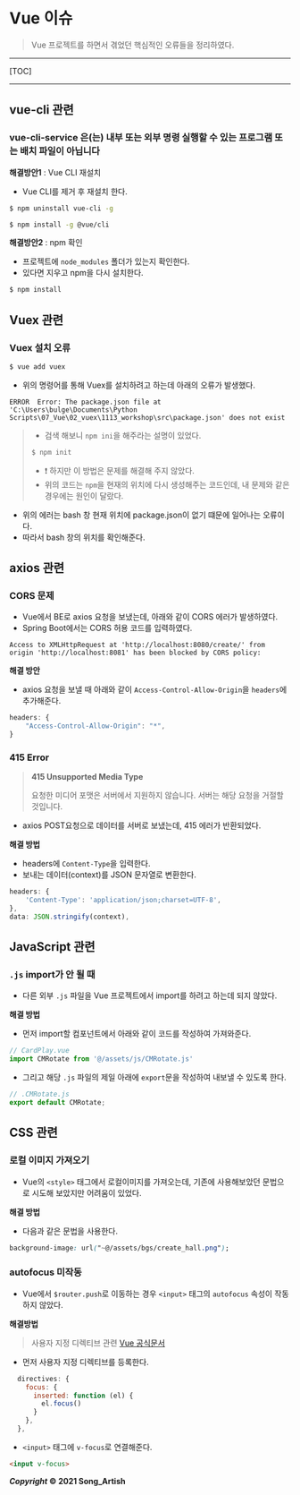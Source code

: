 # Vue 이슈

> Vue 프로젝트를 하면서 겪었던 핵심적인 오류들을 정리하였다.

---

[TOC]

---



## vue-cli 관련

### vue-cli-service 은(는) 내부 또는 외부 명령 실행할 수 있는 프로그램 또는 배치 파일이 아닙니다

**해결방안1** : Vue CLI 재설치

- Vue CLI를 제거 후 재설치 한다.

```bash
$ npm uninstall vue-cli -g
```

```bash
$ npm install -g @vue/cli
```

**해결방안2** : npm 확인

- 프로젝트에 `node_modules` 폴더가 있는지 확인한다.
- 있다면 지우고 npm을 다시 설치한다.

```bash
$ npm install
```



## Vuex 관련

### Vuex 설치 오류

```bash
$ vue add vuex
```

- 위의 명령어를 통해 Vuex를 설치하려고 하는데 아래의 오류가 발생했다.

```
ERROR  Error: The package.json file at 'C:\Users\bulge\Documents\Python Scripts\07_Vue\02_vuex\1113_workshop\src\package.json' does not exist
```

> - 검색 해보니 `npm ini`을 해주라는 설명이 있었다.
>
> ```bash
> $ npm init
> ```
>
> - :exclamation: 하지만 이 방법은 문제를 해결해 주지 않았다.
> - 위의 코드는 `npm`을 현재의 위치에 다시 생성해주는 코드인데, 내 문제와 같은 경우에는 원인이 달랐다.

- 위의 에러는 bash 창 현재 위치에 package.json이 없기 떄문에 일어나는 오류이다.
- 따라서 bash 창의 위치를 확인해준다.



## axios 관련

### CORS 문제

- Vue에서 BE로 axios 요청을 보냈는데, 아래와 같이 CORS 에러가 발생하였다.
- Spring Boot에서는 CORS 허용 코드를 입력하였다.

```
Access to XMLHttpRequest at 'http://localhost:8080/create/' from origin 'http://localhost:8081' has been blocked by CORS policy:
```

**해결 방안**

- axios 요청을 보낼 때 아래와 같이 `Access-Control-Allow-Origin`을 `headers`에 추가해준다.

```javascript
headers: {
    "Access-Control-Allow-Origin": "*",
}
```

### 415 Error

>**415 Unsupported Media Type**
>
>요청한 미디어 포맷은 서버에서 지원하지 않습니다. 서버는 해당 요청을 거절할 것입니다.

- axios POST요청으로 데이터를 서버로 보냈는데, 415 에러가 반환되었다.

**해결 방법**

- headers에 `Content-Type`을 입력한다.
- 보내는 데이터(context)를 JSON 문자열로 변환한다.

```javascript
headers: {
    'Content-Type': 'application/json;charset=UTF-8',
},
data: JSON.stringify(context),
```



## JavaScript 관련

### `.js` import가 안 될 때

- 다른 외부 `.js` 파일을 Vue 프로젝트에서 import를 하려고 하는데 되지 않았다.

**해결 방법**

- 먼저 import할 컴포넌트에서 아래와 같이 코드를 작성하여 가져와준다.

```javascript
// CardPlay.vue
import CMRotate from '@/assets/js/CMRotate.js'
```

- 그리고 해당 `.js` 파일의 제일 아래에 `export`문을 작성하여 내보낼 수 있도록 한다.

```javascript
// .CMRotate.js
export default CMRotate;
```



## CSS 관련

### 로컬 이미지 가져오기

- Vue의 `<style>` 태그에서 로컬이미지를 가져오는데, 기존에 사용해보았던 문법으로 시도해 보았지만 어려움이 있었다.

**해결 방법**

- 다음과 같은 문법을 사용한다.

```css
background-image: url("~@/assets/bgs/create_hall.png");
```

### autofocus 미작동

- Vue에서 `$router.push`로 이동하는 경우 `<input>` 태그의 `autofocus` 속성이 작동하지 않았다.

**해결방법**

> 사용자 지정 디렉티브 관련 [Vue 공식문서](https://kr.vuejs.org/v2/guide/custom-directive.html)

- 먼저 사용자 지정 디렉티브를 등록한다.

```javascript
  directives: {
    focus: {
      inserted: function (el) {
        el.focus()
      }
    },
  },
```

- `<input>` 태그에 `v-focus`로 연결해준다.

```html
<input v-focus>
```



***Copyright* © 2021 Song_Artish**